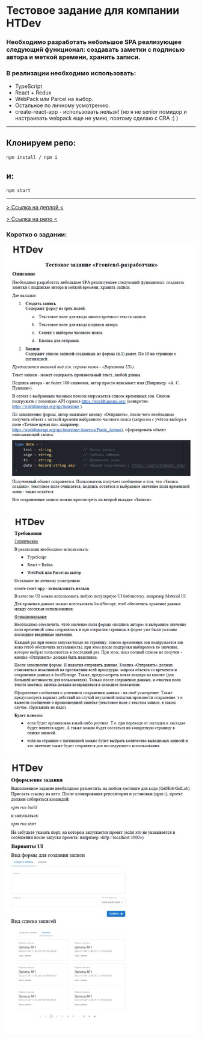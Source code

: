 # Тестовое задание для компании HTDev

### Необходимо разработать небольшое SPA реализующее следующий функционал: создавать заметки с подписью автора и меткой времени, хранить записи.

### В реализации необходимо использовать:

- TypeScript
- React + Redux
- WebPack или Parcel на выбор.
- Остальное по личному усмотрению.
- create-react-app - использовать нельзя! (но я не senior помидор и настраивать
  webpack еще не умею, поэтому сделаю с CRA :) )

---

## Клонируем репо:

```
npm install / npm i
```

## и:

```
npm start
```

---

[> Ссылка на деплой <](https://vagoalex.github.io/HTDev-test-task)

[> Ссылка на репо <](https://github.com/Vagoalex/HTDev-test-task)

### Коротко о задании:

![задание ч.1](./docs/task-1.jpg) ![задание ч.2](./docs/task-2.jpg)
![задание ч.3](./docs/task-3.jpg)
